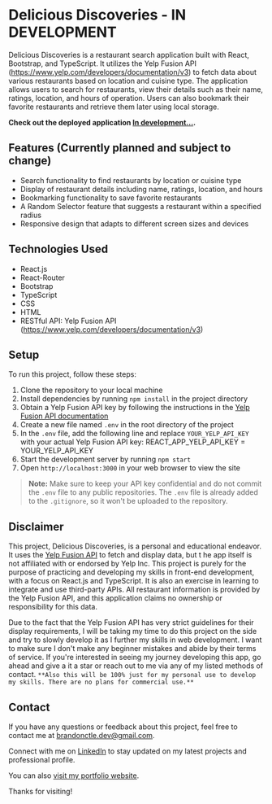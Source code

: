 # Delicious Discoveries - IN DEVELOPMENT

Delicious Discoveries is a restaurant search application built with React, Bootstrap, and TypeScript. It utilizes the Yelp Fusion API (https://www.yelp.com/developers/documentation/v3) to fetch data about various restaurants based on location and cuisine type. The application allows users to search for restaurants, view their details such as their name, ratings, location, and hours of operation. Users can also bookmark their favorite restaurants and retrieve them later using local storage.

**Check out the deployed application [In development...](https://urlgoeshere.azurewebsites.net/).**

## Features (Currently planned and subject to change)

- Search functionality to find restaurants by location or cuisine type
- Display of restaurant details including name, ratings, location, and hours
- Bookmarking functionality to save favorite restaurants
- A Random Selector feature that suggests a restaurant within a specified radius
- Responsive design that adapts to different screen sizes and devices

## Technologies Used

- React.js
- React-Router
- Bootstrap
- TypeScript
- CSS
- HTML
- RESTful API: Yelp Fusion API (https://www.yelp.com/developers/documentation/v3)


## Setup

To run this project, follow these steps:

1. Clone the repository to your local machine
2. Install dependencies by running `npm install` in the project directory
3. Obtain a Yelp Fusion API key by following the instructions in the [Yelp Fusion API documentation](https://www.yelp.com/developers/documentation/v3/get_started)
4. Create a new file named `.env` in the root directory of the project
5. In the `.env` file, add the following line and replace `YOUR_YELP_API_KEY` with your actual Yelp Fusion API key: REACT_APP_YELP_API_KEY = YOUR_YELP_API_KEY
6. Start the development server by running `npm start`
7. Open `http://localhost:3000` in your web browser to view the site

> **Note:** Make sure to keep your API key confidential and do not commit the `.env` file to any public repositories. The `.env` file is already added to the `.gitignore`, so it won't be uploaded to the repository.


## Disclaimer

This project, Delicious Discoveries, is a personal and educational endeavor. It uses the [Yelp Fusion API](https://www.yelp.com/developers/documentation/v3) to fetch and display data, but t he app itself is not affiliated with or endorsed by Yelp Inc. This project is purely for the purpose of practicing and developing my skills in front-end development, with a focus on React.js and TypeScript. It is also an exercise in learning to integrate and use third-party APIs. All restaurant information is provided by the Yelp Fusion API, and this application claims no ownership or responsibility for this data.

Due to the fact that the Yelp Fusion API has very strict guidelines for their display requirements, I will be taking my time to do this project on the side and try to slowly develop it as I further my skills in web development. I want to make sure I don't make any beginner mistakes and abide by their terms of service. If you're interested in seeing my journey developing this app, go ahead and give a it a star or reach out to me via any of my listed methods of contact. `**Also this will be 100% just for my personal use to develop my skills. There are no plans for commercial use.**`

## Contact

If you have any questions or feedback about this project, feel free to contact me at [brandonctle.dev@gmail.com](mailto:brandonctle.dev@gmail.com).

Connect with me on [LinkedIn](https://www.linkedin.com/in/brandonctle/) to stay updated on my latest projects and professional profile.

You can also [visit my portfolio website](https://brandonle.azurewebsites.net/). 

Thanks for visiting!
